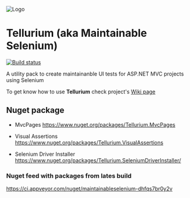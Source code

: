 ![Logo](https://raw.githubusercontent.com/cezarypiatek/Tellurium/master/Doc/TelluriumLogo128x128.png)
# Tellurium (aka Maintainable Selenium)
[![Build status](https://ci.appveyor.com/api/projects/status/t0jlwy833c7sqyte?svg=true)](https://ci.appveyor.com/project/cezarypiatek/maintainableselenium)

A utility pack to create maintainanble UI tests for ASP.NET MVC projects using Selenium

To get know how to use **Tellurium** check project's [Wiki page](https://github.com/cezarypiatek/Tellurium/wiki)

## Nuget package
- MvcPages
  https://www.nuget.org/packages/Tellurium.MvcPages

- Visual Assertions
  https://www.nuget.org/packages/Tellurium.VisualAssertions  

- Selenium Driver Installer
  https://www.nuget.org/packages/Tellurium.SeleniumDriverInstaller/



### Nuget feed with packages from lates build
https://ci.appveyor.com/nuget/maintainableselenium-dhfqs7br0y2v
